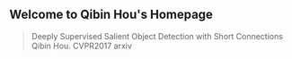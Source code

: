 ## Welcome to Qibin Hou's Homepage

> Deeply Supervised Salient Object Detection with Short Connections
> Qibin Hou.
> CVPR2017
> arxiv
